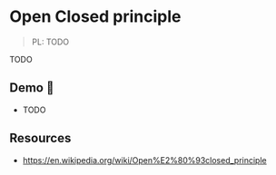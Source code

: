 # Open Closed principle

> PL: TODO

TODO

## Demo 🎉

* TODO

## Resources

* <https://en.wikipedia.org/wiki/Open%E2%80%93closed_principle>
